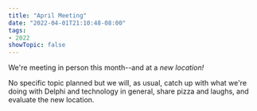 ```yaml
---
title: "April Meeting"
date: "2022-04-01T21:10:48-08:00"
tags:
- 2022
showTopic: false
---
```


We're meeting in person this month--and at a *new location!*

No specific topic planned but we will, as usual, catch up with what we're doing with Delphi and technology in general, share pizza and laughs, and evaluate the new location.

